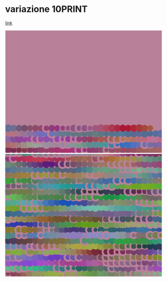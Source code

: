 # variazione 10PRINT #

[link](https://editor.p5js.org/angelicazanibellato/full/_cCggbKl5)

![img](https://github.com/angelicazanibellato/archive/blob/master/angelicazanibellato/variazioni10PRINT/ellipse/img1.PNG)
![img](https://github.com/angelicazanibellato/archive/blob/master/angelicazanibellato/variazioni10PRINT/ellipse/img2.PNG)
